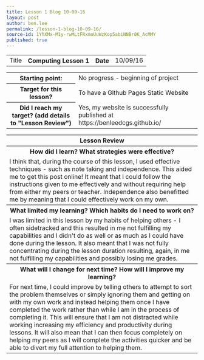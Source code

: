 ```yaml
---
title: Lesson 1 Blog 10-09-16
layout: post
author: ben.lee
permalink: /lesson-1-blog-10-09-16/
source-id: 1YhXMx-M1y-rwMLtFRxmoUuWzKop5abiNNBr0K_AcMMY
published: true
---
```

<table>
  <tr>
    <td>Title</td>
    <th>Computing Lesson 1</th>
    <th>Date</th>
    <td>10/09/16</td>
  </tr>
</table>


<table>
  <tr>
    <th>Starting point:</th>
    <td>No progress - beginning of project</td>
  </tr>
  <tr>
    <th>Target for this lesson?</th>
    <td>To have a Github Pages Static Website</td>
  </tr>
  <tr>
    <th>Did I reach my target? 
(add details to "Lesson Review")</th>
    <td> Yes, my website is successfully published at https://benleedcgs.github.io/</td>
  </tr>
</table>


<table>
  <tr>
    <th>Lesson Review</th>
  </tr>
  <tr>
    <th>How did I learn? What strategies were effective? </th>
  </tr>
  <tr>
    <td>I think that, during the course of this lesson, I used effective techniques - such as note taking and independence. This aided me to get this post online! It meant that I could follow the instructions given to me effectively and without requiring help from either my peers or teacher. Independence also benefitted me by meaning that I could effectively work on my own.</td>
  </tr>
  <tr>
    <th>What limited my learning? Which habits do I need to work on? </th>
  </tr>
  <tr>
    <td>I was limited in this lesson by my habits of helping others - I often sidetracked and this resulted in me not fulfilling my capabilities and I didn't do as well or as much as I could have done during the lesson. It also meant that I was not fully concentrating during the lesson duration resulting, again, in me not fulfilling my capabilities and possibly losing me grades.</td>
  </tr>
  <tr>
    <th>What will I change for next time? How will I improve my learning?</th>
  </tr>
  <tr>
    <td>For next time, I could improve by telling others to attempt to sort the problem themselves or simply ignoring them and getting on with my own work and instead helping them once I have completed the work rather than while I am in the process of completing it. This will ensure that I am not distracted while working increasing my efficiency and productivity during lessons. It will also mean that I can then focus completely on helping my peers as I will complete the activities quicker and be able to divert my full attention to helping them.</td>
  </tr>
</table>


